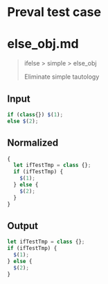 # Preval test case

# else_obj.md

> ifelse > simple > else_obj
>
> Eliminate simple tautology

## Input

`````js filename=intro
if (class{}) $(1);
else $(2);
`````

## Normalized

`````js filename=intro
{
  let ifTestTmp = class {};
  if (ifTestTmp) {
    $(1);
  } else {
    $(2);
  }
}
`````

## Output

`````js filename=intro
let ifTestTmp = class {};
if (ifTestTmp) {
  $(1);
} else {
  $(2);
}
`````
